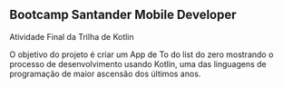 ## Bootcamp Santander Mobile Developer
Atividade Final da Trilha de Kotlin 

O objetivo do projeto é criar um App de To do list do zero mostrando o processo de desenvolvimento usando Kotlin, uma das linguagens de programação de maior ascensão dos últimos anos.
